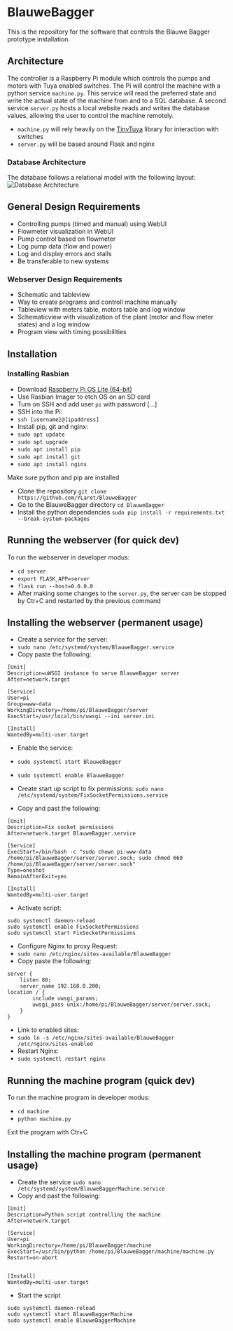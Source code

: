 # BlauweBagger
This is the repository for the software that controls the Blauwe Bagger prototype installation.

## Architecture
The controller is a Raspberry Pi module which controls the pumps and motors with Tuya enabled switches. The Pi will control the machine with a python service `machine.py`. This service will read the preferred state and write the actual state of the machine from and to a SQL database. A second service `server.py` hosts a local website reads and writes the database values, allowing the user to control the machine remotely.
* `machine.py` will rely heavily on the [TinyTuya](https://github.com/jasonacox/tinytuya) library for interaction with switches
* `server.py` will be based around Flask and nginx

### Database Architecture
The database follows a relational model with the following layout:
![Database Architecture](https://raw.githubusercontent.com/YLaret/BlauweBagger/main/docs/databaseArchitecture_v2.jpeg)

## General Design Requirements
* Controlling pumps (timed and manual) using WebUI
* Flowmeter visualization in WebUI
* Pump control based on flowmeter
* Log pump data (flow and power)
* Log and display errors and stalls
* Be transferable to new systems

### Webserver Design Requirements
* Schematic and tableview
* Way to create programs and controll machine manually
* Tableview with meters table, motors table and log window
* Schematicview with visualization of the plant (motor and flow meter states) and a log window
* Program view with timing possibilities

## Installation
### Installing Rasbian
* Download [Raspberry Pi OS Lite (64-bit)](https://www.raspberrypi.com/software/operating-systems/)
* Use Rasbian Imager to etch OS on an SD card
* Turn on SSH and add user `pi` with password [...]
* SSH into the Pi:
* `ssh [username]@[ipaddress]`
* Install pip, git and nginx:
* `sudo apt update`
* `sudo apt upgrade`
* `sudo apt install pip`
* `sudo apt install git`
* `sudo apt install nginx`


Make sure python and pip are installed
* Clone the repository `git clone https://github.com/YLaret/BlauweBagger`
* Go to the BlauweBagger directory `cd BlauweBagger`
* Install the python dependencies `sudo pip install -r requirements.txt --break-system-packages`

## Running the webserver (for quick dev)
To run the webserver in developer modus:
* `cd server`
* `export FLASK_APP=server`
* `flask run --host=0.0.0.0`
* After making some changes to the `server.py`, the server can be stopped by Ctr+C and restarted by the previous command

## Installing the webserver (permanent usage)
* Create a service for the server:
* `sudo nano /etc/systemd/system/BlauweBagger.service`
* Copy paste the following:

```
[Unit]
Description=uWSGI instance to serve BlauweBagger server
After=network.target

[Service]
User=pi
Group=www-data
WorkingDirectory=/home/pi/BlauweBagger/server
ExecStart=/usr/local/bin/uwsgi --ini server.ini

[Install]
WantedBy=multi-user.target
```
* Enable the service:
* `sudo systemctl start BlauweBagger`
* `sudo systemctl enable BlauweBagger`

* Create start up script to fix permissions:
`sudo nano /etc/systemd/system/FixSocketPermissions.service`
* Copy and past the following:
```
[Unit]
Description=Fix socket permissions
After=network.target BlauweBagger.service

[Service]
ExecStart=/bin/bash -c "sudo chown pi:www-data /home/pi/BlauweBagger/server/server.sock; sudo chmod 660 /home/pi/BlauweBagger/server/server.sock"
Type=oneshot
RemainAfterExit=yes

[Install]
WantedBy=multi-user.target
```
* Activate script:
```
sudo systemctl daemon-reload
sudo systemctl enable FixSocketPermissions
sudo systemctl start FixSocketPermissions
```

* Configure Nginx to proxy Request:
* `sudo nano /etc/nginx/sites-available/BlauweBagger`
* Copy paste the following:

```
server {
    listen 80;
    server_name 192.168.0.200;
location / {
        include uwsgi_params;
        uwsgi_pass unix:/home/pi/BlauweBagger/server/server.sock;
    }
}
```
* Link to enabled sites:
* `sudo ln -s /etc/nginx/sites-available/BlauweBagger /etc/nginx/sites-enabled`
* Restart Nginx:
* `sudo systemctl restart nginx`

## Running the machine program (quick dev)
To run the machine program in developer modus:
* `cd machine`
* `python machine.py`

Exit the program with Ctr+C

## Installing the machine program (permanent usage)
* Create the service `sudo nano /etc/systemd/system/BlauweBaggerMachine.service`
* Copy and past the following:
```
[Unit]
Description=Python script controlling the machine
After=network.target

[Service]
User=pi
WorkingDirectory=/home/pi/BlauweBagger/machine
ExecStart=/usr/bin/python /home/pi/BlauweBagger/machine/machine.py
Restart=on-abort


[Install]
WantedBy=multi-user.target
```
* Start the script
```
sudo systemctl daemon-reload
sudo systemctl start BlauweBaggerMachine
sudo systemctl enable BlauweBaggerMachine
```
